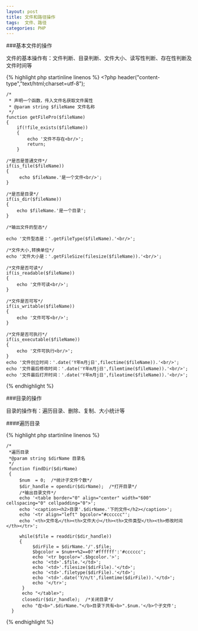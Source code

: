```yaml
---
layout: post
title: 文件和路径操作
tags:  文件、路径
categories: PHP
---
```


###基本文件的操作

文件的基本操作有：文件判断、目录判断、文件大小、读写性判断、存在性判断及文件时间等

{% highlight php startinline linenos %} 
	<?php
	header("content-type","text/html;charset=utf-8");

    /*
     * 声明一个函数，传入文件名获取文件属性
	 * @param string $fileName 文件名称
	 */
	function getFilePro($fileName)
	{
		if(!file_exists($fileName))
		{
			echo '文件不存在<br/>';
			return;
		}

	/*是否是普通文件*/
	if(is_file($fileName))
	{
		 echo $fileName.'是一个文件<br/>';
	}

	/*是否是目录*/
	if(is_dir($fileName))
	{
		echo $fileName.'是一个目录';
	}

	/*输出文件的型态*/

	echo '文件型态是：'.getFileType($fileName).'<br/>';

	/*文件大小,转换单位*/
	echo '文件大小是：'.getFileSize(filesize($fileName)).'<br/>';

	/*文件是否可读*/
	if(is_readable($fileName))
	{
		echo '文件可读<br/>';
	}

	/*文件是否可写*/
	if(is_writable($fileName))
	{
		echo '文件可写<br/>';
	}

	/*文件是否可执行*/
	if(is_executable($fileName))
	{
		echo '文件可执行<br/>';
	}
	echo '文件创立时间：'.date('Y年m月j日',filectime($fileName)).'<br/>';
	echo '文件最后修改时间：'.date('Y年m月j日',filemtime($fileName)).'<br/>';
	echo '文件最后打开时间：'.date('Y年m月j日',fileatime($fileName)).'<br/>';
{% endhighlight %}


###目录的操作

目录的操作有：遍历目录、删除、复制、大小统计等

####遍历目录

{% highlight php startinline linenos %}

	/*
	 *遍历目录
	 *@param string $dirName 目录名
	 */
	 function findDir($dirName)
	 {
	     $num  = 0;  /*统计子文件个数*/
	     $dir_handle = opendir($dirName);  /*打开目录*/
	     /*输出目录文件*/
	     echo '<table border="0" align="center" width="600" cellspacing="0" cellpadding="0">';
	     echo '<caption><h2>目录'.$dirName.'下的文件</h2></caption>';
	     echo '<tr align="left" bgcolor="#cccccc"';
	     echo '<th>文件名</th><th>文件大小</th><th>文件类型</th><th>修改时间</th></tr>';
		
		 while($file = readdir($dir_handle))
		 {
		      $dirFile = $dirName.'/'.$file;
		      $bgcolor = $num++%2==0?'#ffffff':'#cccccc';
		      echo '<tr bgcolor='.$bgcolor.'>';
		      echo '<td>'.$file.'</td>';
		      echo '<td>'.filesize($dirFile).'</td>';
		      echo '<td>'.filetype($dirFile).'</td>';
		      echo '<td>'.date('Y/n/t',filemtime($dirFile)).'</td>';
		      echo '</tr>';
		  }
		  echo "</table>";
		  closedir($dir_handle);  /*关闭目录*/
		  echo "在<b>".$dirName."</b>目录下共有<b>".$num.'</b>个子文件';
	  }
{% endhighlight %}